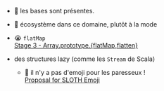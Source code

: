 
* 🌾 les bases sont présentes.
* 👗 écosystème dans ce domaine, plutôt à la mode


* 😭 `flatMap`<br>
   [Stage 3 - Array.prototype.{flatMap,flatten}](https://github.com/tc39/proposal-flatMap)
* des structures lazy (comme les `Stream` de Scala)
  * 🤬 il n'y a pas d'emoji pour les paresseux !<br>[Proposal for SLOTH Emoji](https://www.unicode.org/L2/L2018/18074-sloth-emoji-.pdf)